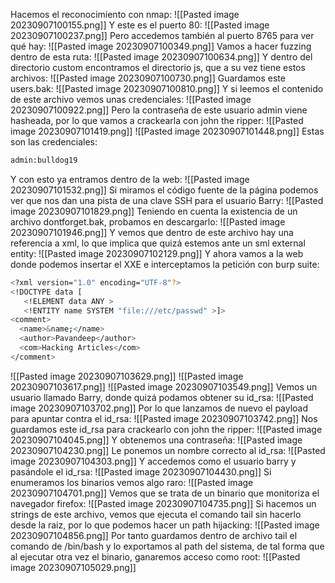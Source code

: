 Hacemos el reconocimiento con nmap:
![[Pasted image 20230907100155.png]]
Y este es el puerto 80:
![[Pasted image 20230907100237.png]]
Pero accedemos también al puerto 8765 para ver qué hay:
![[Pasted image 20230907100349.png]]
Vamos a hacer fuzzing dentro de esta ruta:
![[Pasted image 20230907100634.png]]
Y dentro del directorio custom encontramos el directorio js, que a su vez tiene estos archivos:
![[Pasted image 20230907100730.png]]
Guardamos este users.bak:
![[Pasted image 20230907100810.png]]
Y si leemos el contenido de este archivo vemos unas credenciales:
![[Pasted image 20230907100922.png]]
Pero la contraseña de este usuario admin viene hasheada, por lo que vamos a crackearla con john the ripper:
![[Pasted image 20230907101419.png]]
![[Pasted image 20230907101448.png]]
Estas son las credenciales:
```bash
admin:bulldog19
```
Y con esto ya entramos dentro de la web:
![[Pasted image 20230907101532.png]]
Si miramos el código fuente de la página podemos ver que nos dan una pista de una clave SSH para el usuario Barry:
![[Pasted image 20230907101829.png]]
Teniendo en cuenta la existencia de un archivo dontforget.bak, probamos en descargarlo:
![[Pasted image 20230907101946.png]]
Y vemos que dentro de este archivo hay una referencia a xml, lo que implica que quizá estemos ante un sml external entity:
![[Pasted image 20230907102129.png]]
Y ahora vamos a la web donde podemos insertar el XXE e interceptamos la petición con burp suite:
```bash
<?xml version="1.0" encoding="UTF-8"?>
<!DOCTYPE data [
   <!ELEMENT data ANY >
   <!ENTITY name SYSTEM "file:///etc/passwd" >]>
<comment>
  <name>&name;</name>
  <author>Pavandeep</author>
  <com>Hacking Articles</com>
</comment>
```
![[Pasted image 20230907103629.png]]
![[Pasted image 20230907103617.png]]
![[Pasted image 20230907103549.png]]
Vemos un usuario llamado Barry, donde quizá podamos obtener su id_rsa:
![[Pasted image 20230907103702.png]]
Por lo que lanzamos de nuevo el payload para apuntar contra el id_rsa:
![[Pasted image 20230907103742.png]]
Nos guardamos este id_rsa para crackearlo con john the ripper:
![[Pasted image 20230907104045.png]]
Y obtenemos una contraseña:
![[Pasted image 20230907104230.png]]
Le ponemos un nombre correcto al id_rsa:
![[Pasted image 20230907104303.png]]
Y accedemos como el usuario barry y pasándole el id_rsa:
![[Pasted image 20230907104430.png]]
Si enumeramos los binarios vemos algo raro:
![[Pasted image 20230907104701.png]]
Vemos que se trata de un binario que monitoriza el navegador firefox:
![[Pasted image 20230907104735.png]]
Si hacemos un strings de este archivo, vemos que ejecuta el comando tail sin hacerlo desde la raiz, por lo que podemos hacer un path hijacking:
![[Pasted image 20230907104856.png]]
Por tanto guardamos dentro de archivo tail el comando de /bin/bash y lo exportamos al path del sistema, de tal forma que al ejecutar otra vez el binario, ganaremos acceso como root:
![[Pasted image 20230907105029.png]]
